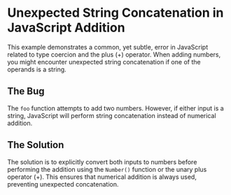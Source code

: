 # Unexpected String Concatenation in JavaScript Addition

This example demonstrates a common, yet subtle, error in JavaScript related to type coercion and the plus (+) operator.  When adding numbers, you might encounter unexpected string concatenation if one of the operands is a string.

## The Bug
The `foo` function attempts to add two numbers. However, if either input is a string, JavaScript will perform string concatenation instead of numerical addition.

## The Solution
The solution is to explicitly convert both inputs to numbers before performing the addition using the `Number()` function or the unary plus operator (+). This ensures that numerical addition is always used, preventing unexpected concatenation.